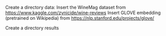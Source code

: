 Create a directory data:
	Insert the WineMag dataset from https://www.kaggle.com/zynicide/wine-reviews
	Insert GLOVE embedding (pretrained on Wikipedia) from https://nlp.stanford.edu/projects/glove/
	
Create a directory results
